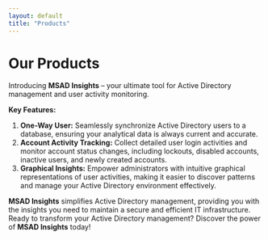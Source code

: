 ```yaml
---
layout: default
title: "Products"
---
```


# Our Products  
Introducing **MSAD Insights** – your ultimate tool for Active Directory management and user activity monitoring.  

**Key Features:**  
1. **One-Way User:** Seamlessly synchronize Active Directory users to a database, ensuring your analytical data is always current and accurate.  
2. **Account Activity Tracking:** Collect detailed user login activities and monitor account status changes, including lockouts, disabled accounts, inactive users, and newly created accounts.  
3. **Graphical Insights:** Empower administrators with intuitive graphical representations of user activities, making it easier to discover patterns and manage your Active Directory environment effectively.
 
**MSAD Insights** simplifies Active Directory management, providing you with the insights you need to maintain a secure and efficient IT infrastructure. Ready to transform your Active Directory management? Discover the power of **MSAD Insights** today!
